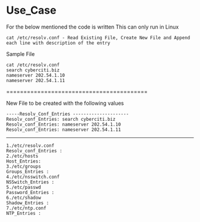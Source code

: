 # Use_Case
<!--  -->
For the below mentioned the code is written
This can only run in Linux

```
cat /etc/resolv.conf - Read Existing File, Create New File and Append each line with description of the entry
```
Sample File
```
cat /etc/resolv.conf 
search cyberciti.biz
nameserver 202.54.1.10
nameserver 202.54.1.11
```
=========================================

New File to be created with the following values
```
-----Resolv_Conf_Entries ---------------------
Resolv_conf_Entries: search cyberciti.biz
Resolv_conf_Entries: nameserver 202.54.1.10
Resolv_conf_Entries: nameserver 202.54.1.11
````
*********************************************************************
```
1./etc/resolv.conf
Resolv_conf_Entries :
2./etc/hosts
Host_Entries: 
3./etc/groups
Groups_Entries :
4./etc/nsswitch.conf
NSSwitch_Entries :
5./etc/passwd
Password_Entries :
6./etc/shadow
Shadow_Entries :
7./etc/ntp.conf
NTP_Entries :
```

